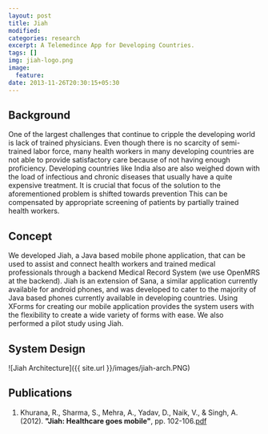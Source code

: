 ```yaml
---
layout: post
title: Jiah
modified:
categories: research
excerpt: A Telemedince App for Developing Countries.
tags: []
img: jiah-logo.png
image:
  feature:
date: 2013-11-26T20:30:15+05:30
---
```


## Background
One of the largest challenges that continue to cripple the developing
world is lack of trained physicians. Even though there is no scarcity
of semi-trained labor force, many health workers in many developing
countries are not able to provide satisfactory care because of not having
enough proficiency. Developing countries like India also are also
weighed down with the load of infectious and chronic diseases that
usually have a quite expensive treatment. It is crucial that focus of the
solution to the aforementioned problem is shifted towards prevention
This can be compensated by appropriate screening of patients by partially trained
health workers. 

## Concept
We developed Jiah, a Java based mobile phone application, that
can be used to assist and connect health workers and trained medical professionals
through a backend Medical Record System (we use OpenMRS at the backend).
Jiah is an extension of Sana, a similar application currently available for android
phones, and was developed to cater to the majority of Java based phones currently
available in developing countries. Using XForms for creating our mobile
application provides the system users with the flexibility to create a wide variety
of forms with ease. We also performed a pilot study using Jiah.

## System Design
![Jiah Architecture]({{ site.url }}/images/jiah-arch.PNG)

## Publications
1. Khurana, R., Sharma, S., Mehra, A., Yadav, D., Naik, V., & Singh, A.(2012). **"Jiah: Healthcare goes mobile"**, pp. 102-106.[pdf](http://www.mobileeducationkit.net/doc/Mek7-FULLTEXT01.pdf#page=119)
